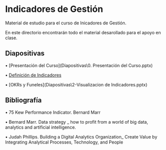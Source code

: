 # Indicadores de Gestión 

Material de estudio para el curso de Inicadores de Gestión.

En este directorio encontrarán todo el material desarollado para el apoyo en clase. 


## Diapositivas
  
  • [Presentación del Curso](Diapositivas\0. Presentación del Curso.pptx)

  • [Definición de Indicadores](Diapositivas\1-Indicadores_V251.pptx)

  • [OKRs y Funeles](Diapositivas\2-Visualizacion de Indicadores.pptx)

  ## Bibliografía

  • 75 Kew Performance Indicator. Bernard Marr

  • Bernard Marr.  Data strategy _ how to profit from a world of big data, analytics and artificial intelligence.

  • Judah Phillips.  Building a Digital Analytics Organization_ Create Value by Integrating Analytical Processes, Technology, and People

  